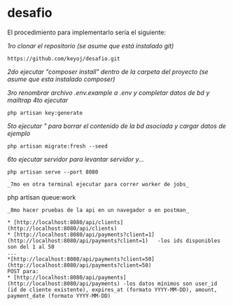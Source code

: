 # desafio
El procedimiento para implementarlo sería el siguiente:

_1ro clonar el repositorio (se asume que está instalado git)_
```
https://github.com/keyoj/desafio.git
```

_2do ejecutar "composer install" dentro de la carpeta del proyecto (se asume que esta instalado composer)_

_3ro renombrar archivo .env.example a .env y completar datos de bd y mailtrap
4to ejecutar_
```
php artisan key:generate
```
_5to ejecutar " para borrar el contenido de la bd asociada y cargar datos de ejemplo_
```
php artisan migrate:fresh --seed
```
_6to ejecutar servidor para levantar servidor y..._
```
php artisan serve --port 8080

_7mo en otra terminal ejecutar para correr worker de jobs_
```
php artisan queue:work
```
_8mo hacer pruebas de la api en un navegador o en postman_

* [http://localhost:8080/api/clients](http://localhost:8080/api/clients)
* [http://localhost:8080/api/payments?client=1](http://localhost:8080/api/payments?client=1)   -los ids disponibles son del 1 al 50
...
*[http://localhost:8080/api/payments?client=50](http://localhost:8080/api/payments?client=50)
POST para:
* [http://localhost:8080/api/payments](http://localhost:8080/api/payments) -los datos mínimos son user_id (id de cliente existente), expires_at (formato YYYY-MM-DD), amount, payment_date (formato YYYY-MM-DD)
